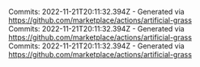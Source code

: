 Commits: 2022-11-21T20:11:32.394Z - Generated via https://github.com/marketplace/actions/artificial-grass
<br>
Commits: 2022-11-21T20:11:32.394Z - Generated via https://github.com/marketplace/actions/artificial-grass
<br>
Commits: 2022-11-21T20:11:32.394Z - Generated via https://github.com/marketplace/actions/artificial-grass
<br>
